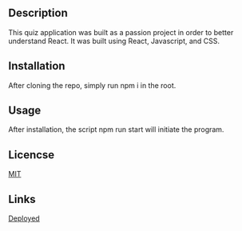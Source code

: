 ## Description
This quiz application was built as a passion project in order to better understand React. It was built using React, Javascript, and CSS.

## Installation
After cloning the repo, simply run npm i in the root.

## Usage
After installation, the script npm run start will initiate the program.

## Licencse
[MIT](https://choosealicense.com/licenses/mit/)

## Links
[Deployed](https://shark-quiz-5b65e4b290fa.herokuapp.com/)
